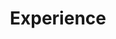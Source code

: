 ---
# An instance of the Experience widget.
# Documentation: https://wowchemy.com/docs/page-builder/
widget: experience

# This file represents a page section.
headless: true

# Order that this section appears on the page.
weight: 40

title: Experience
subtitle:

# Date format for experience
#   Refer to https://wowchemy.com/docs/customization/#date-format
date_format: Jan 2006

# Experiences.
#   Add/remove as many `experience` items below as you like.
#   Required fields are `title`, `company`, and `date_start`.
#   Leave `date_end` empty if it's your current employer.
#   Begin multi-line descriptions with YAML's `|2-` multi-line prefix.
experience:
  - title: Research Assistant
    company: Vocational School of Social Sciences, Marmara University
    company_url: 'www.marmara.edu.tr'
    company_logo: marmara
    location: Istanbul, Turkey
    date_start: '2013-04-01'
    date_end: ''
    description:
        
  - title: Clerk
    company: Cyber Crimes Bureau, Ministry of Justice
    company_url: 'www.adalet.gov.tr'
    company_logo: 
    location: Bursa, Turkey
    date_start: '2011-06-01'
    date_end: '2013-04-01'
    description: 

design:
  columns: '2'
---